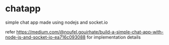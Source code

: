 # chatapp
simple chat app made using nodejs and socket.io

refer https://medium.com/@noufel.gouirhate/build-a-simple-chat-app-with-node-js-and-socket-io-ea716c093088 for implementation details
